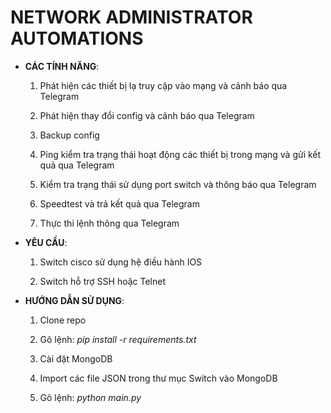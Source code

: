 # **NETWORK ADMINISTRATOR AUTOMATIONS**

- **CÁC TÍNH NĂNG**:

  1. Phát hiện các thiết bị lạ truy cập vào mạng và cảnh báo qua Telegram

  2. Phát hiện thay đổi config và cảnh báo qua Telegram

  3. Backup config

  4. Ping kiểm tra trạng thái hoạt động các thiết bị trong mạng và gửi kết quả qua Telegram

  5. Kiểm tra trạng thái sử dụng port switch và thông báo qua Telegram

  6. Speedtest và trả kết quả qua Telegram

  7. Thực thi lệnh thông qua Telegram

- **YÊU CẦU**:

  1. Switch cisco sử dụng hệ điều hành IOS

  2. Switch hỗ trợ SSH hoặc Telnet

- **HƯỚNG DẪN SỬ DỤNG**:

  1. Clone repo

  2. Gõ lệnh: *pip install -r requirements.txt*

  3. Cài đặt MongoDB

  4. Import các file JSON trong thư mục Switch vào MongoDB

  5. Gõ lệnh: *python main.py*
